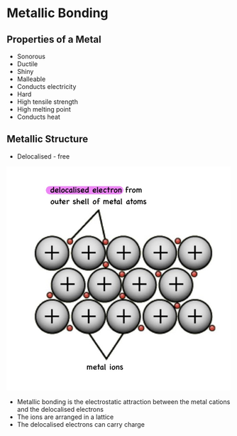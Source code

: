 # Metallic Bonding

## Properties of a Metal

- Sonorous
- Ductile
- Shiny
- Malleable
- Conducts electricity
- Hard
- High tensile strength
- High melting point
- Conducts heat


## Metallic Structure

- Delocalised - free

![Metallic Structure](../../../assets/images/metallic_structure.jpeg)

- Metallic bonding is the electrostatic attraction between the metal cations and the delocalised electrons
- The ions are arranged in a lattice
- The delocalised electrons can carry charge

